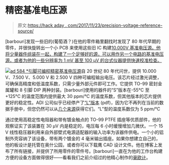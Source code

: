# 精密基准电压源

> 原文:[https://hack aday . com/2017/11/23/precision-voltage-reference-source/](https://hackaday.com/2017/11/23/precision-voltage-reference-source/)

[barbouri]发现一些旧的(葡萄酒？)在他的零件箱里翻找时发现了 80 年代早期的零件，并很快旋转出一个小 PCB 来使用这些旧 IC 构建[10.000V 基准电压源。他将少量器件组装在一起，构建了一个足够好的源，可以用作另一个电路的基准电压源，或者为他的一些分辨率为 1 mV 甚至 100 μV 的台式仪器提供快速校准检查。](https://www.barbouri.com/2017/08/14/10-volt-reference-using-vintage-ics/)

![](../Images/efd61e20b6151fa6922b473f8203d681.png)[ad 584 *引脚可编程精密基准电压源](http://www.analog.com/en/products/linear-products/voltage-references/ad584.html#product-overview)自 20 世纪 80 年代问世，提供 10.000 V、7.500 V、5.000 V 和 2.500 V 四种可编程输出电压。该芯片经过激光调整，可确保高精度和低温度系数，只需少量外部元件即可工作。它提供 TO-99 密封金属罐和 8 引脚 DIP 两种封装。[barbouri]使用的器件的“S”版本在-55°C 至+125°C 的温度范围内提供最大 30 ppm/°C 的温度系数，但其他版本的芯片提供更好的稳定性。ADI 公司似乎已经停产了[“L”版本](http://pdf.datasheetcatalog.com/datasheet/analogdevices/AD584L.pdf) (pdf)，因为它不再列在当前的数据手册中，但您仍然可以从[几个来源](http://www.findchips.com/search/AD584LH)获得它们。“L”型的温度系数仅为 5 ppm/℃

通过使用高稳定性电阻器和带有镀金触点的 TO-99 PTFE 插座等优质部件，他的观察证实了该装置在 30 μV 内是稳定的，电压每 6 小时缓慢增加几微伏。一个 15 V 线性稳压器利用来自外部壁式电源适配器的输入功率为该器件供电。一个小的铝制外壳容纳了该设备，带有两个镀金的 4 毫米输出插座。如果你想建立自己的，他的板设计是托管在奥什公园，或者你可以下载鹰 CAD 设计文件。他在博客上发布了所有链接，并提供了所用零件的零件号。[barbouri]一直在为他的工作台构建方便的设备方面做得很好——看看我们之前介绍过的他精心制作的[毫欧计](https://hackaday.com/2017/01/24/milliohm-meter-version-1-5/)。